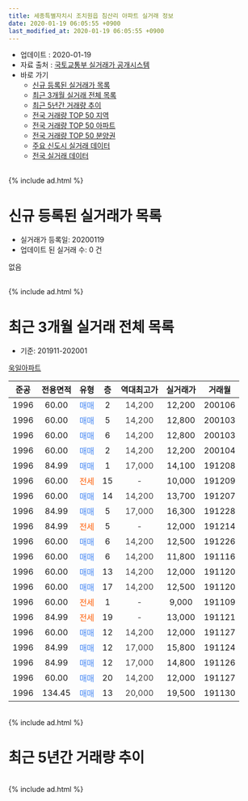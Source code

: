```yaml
---
title: 세종특별자치시 조치원읍 침산리 아파트 실거래 정보
date: 2020-01-19 06:05:55 +0900
last_modified_at: 2020-01-19 06:05:55 +0900
---
```


* 업데이트 : 2020-01-19
* 자료 출처 : [국토교통부 실거래가 공개시스템](http://rt.molit.go.kr)
* 바로 가기
    * [신규 등록된 실거래가 목록](#신규-등록된-실거래가-목록)
    * [최근 3개월 실거래 전체 목록](#최근-3개월-실거래-전체-목록)
    * [최근 5년간 거래량 추이](#최근-5년간-거래량-추이)
    * [전국 거래량 TOP 50 지역](https://apt-info.github.io/apt-trade-info/최근-3개월-전국에서-가장-거래가-많이-발생한-지역)
    * [전국 거래량 TOP 50 아파트](https://apt-info.github.io/apt-trade-info/최근-3개월-전국에서-가장-거래가-많이-발생한-아파트)
    * [전국 거래량 TOP 50 분양권](https://apt-info.github.io/apt-trade-info/최근-3개월-전국에서-가장-거래가-많이-발생한-분양권)
    * [주요 신도시 실거래 데이터](https://apt-info.github.io/apt-trade-info/주요-신도시)
    * [전국 실거래 데이터](https://apt-info.github.io/apt-trade-info/전국)
<br>
{% include ad.html %}
<br>

# 신규 등록된 실거래가 목록
* 실거래가 등록일: 20200119
* 업데이트 된 실거래 수: 0 건

없음

<br>
{% include ad.html %}
<br>

# 최근 3개월 실거래 전체 목록
* 기준: 201911-202001


[욱일아파트](https://search.naver.com/search.naver?query=%EC%84%B8%EC%A2%85%ED%8A%B9%EB%B3%84%EC%9E%90%EC%B9%98%EC%8B%9C+%EC%A1%B0%EC%B9%98%EC%9B%90%EC%9D%8D+%EC%B9%A8%EC%82%B0%EB%A6%AC+%EC%9A%B1%EC%9D%BC%EC%95%84%ED%8C%8C%ED%8A%B8)

|준공|전용면적|유형|층|역대최고가|실거래가|거래월|
|:---:|:---:|:---:|:---:|:---:|:---:|:---:|
|1996|60.00|<span style="color:#4285f3">매매</span>|2|<span style="color:#444444">14,200</span>|12,200|200106|
|1996|60.00|<span style="color:#4285f3">매매</span>|5|<span style="color:#444444">14,200</span>|12,800|200103|
|1996|60.00|<span style="color:#4285f3">매매</span>|6|<span style="color:#444444">14,200</span>|12,800|200103|
|1996|60.00|<span style="color:#4285f3">매매</span>|2|<span style="color:#444444">14,200</span>|12,200|200104|
|1996|84.99|<span style="color:#4285f3">매매</span>|1|<span style="color:#444444">17,000</span>|14,100|191208|
|1996|60.00|<span style="color:#ff5a00">전세</span>|15|<span style="color:#444444">-</span>|10,000|191209|
|1996|60.00|<span style="color:#4285f3">매매</span>|14|<span style="color:#444444">14,200</span>|13,700|191207|
|1996|84.99|<span style="color:#4285f3">매매</span>|5|<span style="color:#444444">17,000</span>|16,300|191228|
|1996|84.99|<span style="color:#ff5a00">전세</span>|5|<span style="color:#444444">-</span>|12,000|191214|
|1996|60.00|<span style="color:#4285f3">매매</span>|6|<span style="color:#444444">14,200</span>|12,500|191226|
|1996|60.00|<span style="color:#4285f3">매매</span>|6|<span style="color:#444444">14,200</span>|11,800|191116|
|1996|60.00|<span style="color:#4285f3">매매</span>|13|<span style="color:#444444">14,200</span>|12,000|191120|
|1996|60.00|<span style="color:#4285f3">매매</span>|17|<span style="color:#444444">14,200</span>|12,500|191120|
|1996|60.00|<span style="color:#ff5a00">전세</span>|1|<span style="color:#444444">-</span>|9,000|191109|
|1996|84.99|<span style="color:#ff5a00">전세</span>|19|<span style="color:#444444">-</span>|13,000|191121|
|1996|60.00|<span style="color:#4285f3">매매</span>|12|<span style="color:#444444">14,200</span>|12,000|191127|
|1996|84.99|<span style="color:#4285f3">매매</span>|12|<span style="color:#444444">17,000</span>|15,800|191124|
|1996|84.99|<span style="color:#4285f3">매매</span>|12|<span style="color:#444444">17,000</span>|14,800|191126|
|1996|60.00|<span style="color:#4285f3">매매</span>|20|<span style="color:#444444">14,200</span>|12,000|191127|
|1996|134.45|<span style="color:#4285f3">매매</span>|13|<span style="color:#444444">20,000</span>|19,500|191130|


<br>
{% include ad.html %}
<br>

# 최근 5년간 거래량 추이


<div style="width:100%;">
    <canvas id="deal_progress" height="200"></canvas>
</div>

<script>
new Chart(document.getElementById("deal_progress"), {
    type: 'line',
    data: {
        labels: ['201501','201502','201503','201504','201505','201506','201507','201508','201509','201510','201511','201512','201601','201602','201603','201604','201605','201606','201607','201608','201609','201610','201611','201612','201701','201702','201703','201704','201705','201706','201707','201708','201709','201710','201711','201712','201801','201802','201803','201804','201805','201806','201807','201808','201809','201810','201811','201812','201901','201902','201903','201904','201905','201906','201907','201908','201909','201910','201911','201912','202001'],
        datasets: [{
            label: '매매',
            pointRadius: 1,
            data: [6, 4, 7, 1, 4, 3, 3, 3, 6, 2, 5, 3, 9, 3, 6, 8, 7, 10, 8, 9, 7, 18, 5, 7, 4, 8, 9, 15, 10, 6, 5, 4, 9, 2, 11, 5, 6, 9, 11, 7, 4, 8, 2, 3, 9, 9, 2, 5, 9, 9, 9, 8, 6, 5, 2, 7, 4, 10, 8, 4, 4],
            borderColor: "rgba(255, 201, 14, 1)",
            backgroundColor: "rgba(255, 201, 14, 0.5)",
            fill: false,
            lineTension: 0
        },{
            label: '전월세',
            pointRadius: 1,
            data: [3, 7, 4, 2, 4, 1, 2, 2, 3, 1, 4, 3, 5, 3, 5, 4, 3, 3, 6, 5, 3, 5, 1, 5, 1, 2, 4, 2, 1, 6, 4, 7, 4, 5, 4, 5, 5, 7, 7, 4, 3, 4, 6, 4, 4, 3, 5, 3, 2, 4, 1, 0, 6, 1, 3, 3, 4, 6, 2, 2, 0],
            borderColor: "rgba(0, 141, 185, 1)",
            backgroundColor: "rgba(0, 141, 185, 0.5)",
            fill: false,
            lineTension: 0
        }
        ]
    },
    options: {
        responsive: true,
        title: {
            display: false
        },
        tooltips: {
            mode: 'index',
            intersect: false
        },
        hover: {
            mode: 'nearest',
            intersect: true
        },
        scales: {
            xAxes: [{
                display: true,
                scaleLabel: {
                    display: true,
                    labelString: '년/월'
                }
            }],
            yAxes: [{
                display: true,
                ticks: {
                    suggestedMin: 0,
                },
                scaleLabel: {
                    display: true,
                    labelString: '실거래 수'
                }
            }]
        }
    }
});

</script>


<br>
{% include ad.html %}
<br>

